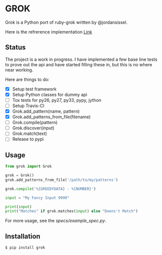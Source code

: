 GROK
====

Grok is a Python port of ruby-grok written by @jordansissel.

Here is the refrerence implementation [Link](https://github.com/jordansissel/ruby-grok)


Status
------

The project is a work in progress. I have implemented a few base line tests to prove out the api and have started filling these in, but this is no where near working.

Here are things to do:

- [x] Setup test framework
- [x] Setup Python classes for dummy api
- [ ] Tox tests for py26, py27, py33, pypy, jython
- [ ] Setup Travis-CI
- [x] Grok.add\_pattern(name, pattern)
- [x] Grok.add\_patterns\_from\_file(filename)
- [ ] Grok.compile(pattern)
- [ ] Grok.discover(input)
- [ ] Grok.match(text)
- [ ] Release to pypi

Usage
-----

```python
from grok import Grok

grok = Grok()
grok.add_patterns_from_file('/path/to/my/patterns')

grok.compile('%{GREEDYDATA} - %{NUMBER}')

input = "My Fancy Input 9999"

print(input)
print("Matches" if grok.matches(input) else "Doens't Match")
```

For more usage, see the _specs/example_spec.py_.

Installation
------------

```bash
$ pip install grok
```
